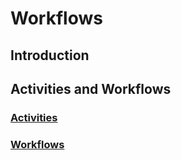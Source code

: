 # Workflows


## Introduction

## Activities and Workflows

### [Activities](./activities.md)

### [Workflows](./workflows.md)
